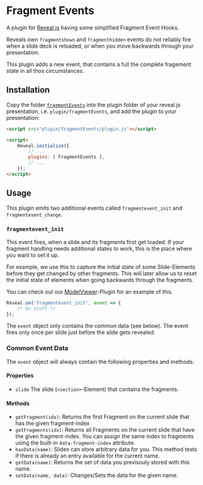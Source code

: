 # Fragment Events
A plugin for [Reveal.js](https://github.com/hakimel/reveal.js) having some simplified Fragment Event Hooks.

Reveals own `fragmentshown` and `fragmenthidden` events do not reliably fire when a slide deck is reloaded, or when you move backwards through your presentation.

This plugin adds a new event, that contains a full the complete fragement state in all thos circumstances.


## Installation
Copy the folder [`fragmentEvents`](https://github.com/frankbauer/reveal-js-plugins/tree/master/dist/fragmentEvents) into the plugin folder of your reveal.js presentation, i.e. `plugin/fragmentEvents`, and add the plugin to your presentation:

```html
<script src="plugin/fragmentEvents/plugin.js"></script>

<script>
    Reveal.initialize({
        // ...
        plugins: [ FragmentEvents ],
        // ...
    });
</script>
```


## Usage
This plugin emits two additional events called `fragmentevent_init` and `fragmentevent_change`.

### `fragmentevent_init`
This event fires, when a slide and its fragments first get loaded. If your fragment handling needs additional states to work, this is the place where you want to set it up.

For example, we use this to capture the initial state of some Slide-Elements before they get changed by other fragments. This will later allow us to reset the initial state of elements when going backwards through the fragments.

You can check out our [ModelViewer](https://github.com/frankbauer/reveal-js-plugins/tree/master/src/modelViewer)-Plugin for an example of this.


```javascript
Reveal.on('fragmentevent_init', event => {
    /* Do stuff */
});
```

The `event` object only contains the common data (see below). The event fires only once per slide just before the slide gets revealed.

### Common Event Data
The `event` object will always contain the following properties and methods:

#### Properties
- `slide` The slide (`<section>`-Element) that contains the fragments. 

#### Methods
- `getFragment(idx)`: Returns the first Fragment on the current slide that has the given fragment-index
- `getFragments(idx)`: Returns all Fragments on the current slide that have the given fragment-index. You can assign the same index to fragments using the built-in `data-fragment-index` attribute.
- `hasData(name)`: Slides can store arbitrary data for you. This method tests if there is already an entry available for the current name.
- `getData(name)`: Returns the set of data you previsouly stored with this name.
- `setData(name, data)`: Changes/Sets the data for the given name.